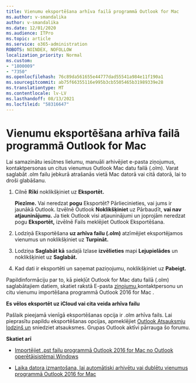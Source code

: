```yaml
---
title: Vienumu eksportēšana arhīva failā programmā Outlook for Mac
ms.author: v-smandalika
author: v-smandalika
ms.date: 12/01/2020
ms.audience: ITPro
ms.topic: article
ms.service: o365-administration
ROBOTS: NOINDEX, NOFOLLOW
localization_priority: Normal
ms.custom:
- "1800009"
- "7350"
ms.openlocfilehash: 76c89da561655e44777dad55541a984e11f190a1
ms.sourcegitcommit: ab75f66355116e995b3cb5505465b31989339e28
ms.translationtype: MT
ms.contentlocale: lv-LV
ms.lasthandoff: 08/13/2021
ms.locfileid: "58316647"
---
```

# <a name="export-items-to-an-archive-file-in-outlook-for-mac"></a>Vienumu eksportēšana arhīva failā programmā Outlook for Mac

Lai samazinātu iesūtnes lielumu, manuāli arhivējiet e-pasta ziņojumus, kontaktpersonas un citus vienumus Outlook Mac datu failā (.olm). Varat saglabāt .olm failu jebkurā atrašanās vietā Mac datorā vai citā datorā, lai to droši glabāšanu.

1. Cilnē **Rīki** noklikšķiniet uz **Eksportēt.**

    **Piezīme.** Vai neredzat **pogu** Eksportēt? Pārliecinieties, vai jums ir jaunākā Outlook. Izvēlnē Outlook **Noklikšķiniet** uz Pārbaudīt, **vai nav atjauninājumu.** Ja tiek Outlook visi atjauninājumi un joprojām neredzat  pogu **Eksportēt,**  izvēlnē Fails meklējiet Outlook Eksportēšana.

2. Lodziņā Eksportēšana **uz arhīva failu (.olm)** atzīmējiet eksportējamos vienumus un noklikšķiniet uz **Turpināt.**

3. Lodziņa **Saglabāt kā** sadaļā Izlase **izvēlieties** mapi **Lejupielādes** un noklikšķiniet uz **Saglabāt.**

4. Kad dati ir eksportēti un saņemat paziņojumu, noklikšķiniet uz **Pabeigt.**

Papildinformāciju par to, kā piekļūt Outlook for Mac datu failā (.olm) saglabātajiem datiem, skatiet rakstā E-pasta [ziņojumu,](https://support.microsoft.com/office/import-and-export-outlook-email-contacts-and-calendar-92577192-3881-4502-b79d-c3bbada6c8ef#ID0EAACAAA=macOS)kontaktpersonu un citu vienumu importēšana programmā Outlook 2016 for Mac .

**Es vēlos eksportēt uz iCloud vai cita veida arhīva failu**

Pašlaik pieejamā vienīgā eksportēšanas opcija ir .olm arhīva fails. Lai pieprasītu papildu eksportēšanas opcijas, apmeklējiet [Outlook Atsauksmju lodziņš un](https://outlook.uservoice.com/) sniedziet atsauksmes. Grupas Outlook aktīvi pārrauga šo forumu.

**Skatiet arī**

- [Importējiet .pst failu programmā Outlook 2016 for Mac no Outlook operētājsistēmai Windows](https://support.microsoft.com/office/import-a-pst-file-into-outlook-for-mac-from-outlook-for-windows-b4a6a1d6-94bb-4c85-a4fc-a83dc690e18c)

- [Laika datora izmantošana, lai automātiski arhivētu vai dublētu vienumus programmā Outlook 2016 for Mac](https://support.microsoft.com/office/automatically-archive-or-back-up-outlook-for-mac-items-441fcce5-2262-4b64-ac8c-fa949df989f5)
